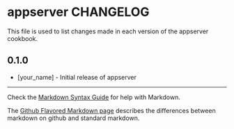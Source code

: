 # appserver CHANGELOG

This file is used to list changes made in each version of the appserver cookbook.

## 0.1.0
- [your_name] - Initial release of appserver

- - -
Check the [Markdown Syntax Guide](http://daringfireball.net/projects/markdown/syntax) for help with Markdown.

The [Github Flavored Markdown page](http://github.github.com/github-flavored-markdown/) describes the differences between markdown on github and standard markdown.
